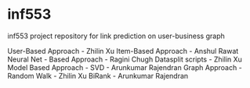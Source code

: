 # inf553
inf553 project repository for link prediction on user-business graph

User-Based Approach - Zhilin Xu
Item-Based Approach - Anshul Rawat
Neural Net - Based Approach - Ragini Chugh
Datasplit scripts - Zhilin Xu
Model Based Approach - SVD - Arunkumar Rajendran
Graph Approach - Random Walk - Zhilin Xu
BiRank - Arunkumar Rajendran

